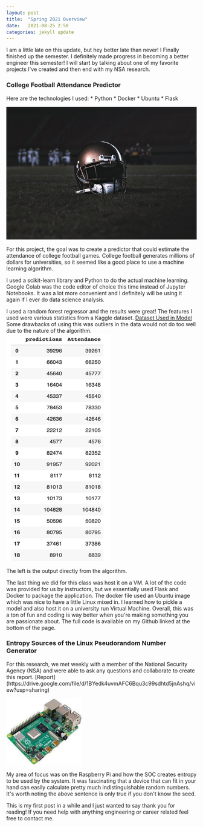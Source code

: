 ```yaml
---
layout: post
title:  "Spring 2021 Overview"
date:   2021-08-25 2:50
categories: jekyll update
---
```

I am a little late on this update, but hey better late than never! I Finally finished up the semester. I definitely made progress in becoming a better engineer this semester!
I will start by talking about one of my favorite projects I've created and then end with my NSA research.

<h3>College Football Attendance Predictor</h3>
Here are the technologies I used:
* Python
* Docker
* Ubuntu
* Flask
<p> </p>
<img src="/assets/footballH.jpg" width="520" height="350" />

For this project, the goal was to create a predictor that could estimate the attendance
of college football games. College football generates millions of dollars for universities, so
it seemed like a good place to use a machine learning algorithm.

I used a scikit-learn library and Python to do the actual machine learning.
Google Colab was the code editor of choice this time instead of Jupyter Notebooks.
It was a lot more convenient and I definitely will be using it again if I ever do data science analysis.

I used a random forest regressor and the results were great!
The features I used were various statistics from a Kaggle dataset.
[Dataset Used in Model](https://www.kaggle.com/jeffgallini/college-football-attendance-2000-to-2018)
Some drawbacks of using this was outliers in the data would not do too well due to the nature of the
algorithm.
<img src="/assets/resultsCF.png" width="275" height="600" />
<p> </p>
The left is the output directly from the algorithm.
<p>
The last thing we did for this class was host it on a VM.
A lot of the code was provided for us by instructors, but we essentially used Flask and Docker to package the
application. The docker file used an Ubuntu image which was nice to have a little Linux mixed in.
I learned how to pickle a model and also host it on a university run Virtual Machine.
Overall, this was a ton of fun and coding is way better when you're making something you are passionate about.
The full code is available on my Github linked at the bottom of the page.
</p>

<h3> Entropy Sources of the Linux Pseudorandom Number Generator </h3>
For this research, we met weekly with a member of the National Security Agency (NSA) and were able to ask any questions and collaborate
to create this report.
[Report](https://drive.google.com/file/d/1BYedk4uvmAFC6Bqu3c99sdhtd5jnAshq/view?usp=sharing)
<p></p>
<img src="/assets/raspPi.jpeg" width="200" height="175" />

My area of focus was on the Raspberry Pi and how the SOC creates entropy to be used by the system.
It was fascinating that a device that can fit in your hand can easily calculate pretty much indistinguishable random numbers.
It's worth noting the above sentence is only true if you don't know the seed.
<p> </p>
This is my first post in a while and I just wanted to say thank you for reading!
If you need help with anything engineering or career related feel free to contact me.
